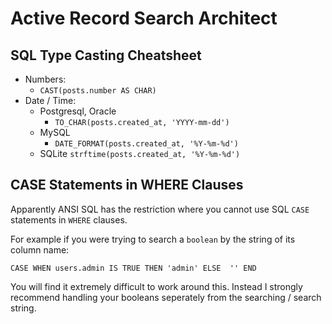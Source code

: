 # Active Record Search Architect

## SQL Type Casting Cheatsheet

- Numbers:
  - `CAST(posts.number AS CHAR)`
- Date / Time:
  - Postgresql, Oracle
    - `TO_CHAR(posts.created_at, 'YYYY-mm-dd')`
  - MySQL
    - `DATE_FORMAT(posts.created_at, '%Y-%m-%d')`
  - SQLite
    `strftime(posts.created_at, '%Y-%m-%d')`

## CASE Statements in WHERE Clauses

Apparently ANSI SQL has the restriction where you cannot use SQL `CASE` statements in `WHERE` clauses.

For example if you were trying to search a `boolean` by the string of its column name:

`CASE WHEN users.admin IS TRUE THEN 'admin' ELSE  '' END`

You will find it extremely difficult to work around this. Instead I strongly recommend handling your booleans seperately from the searching / search string.

